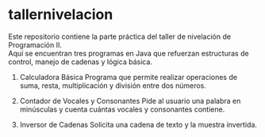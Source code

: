 # tallernivelacion
Este repositorio contiene la parte práctica del taller de nivelación de Programación II.  
Aquí se encuentran tres programas en Java que refuerzan estructuras de control, manejo de cadenas y lógica básica.

1. Calculadora Básica 
   Programa que permite realizar operaciones de suma, resta, multiplicación y división entre dos números.

2. Contador de Vocales y Consonantes 
   Pide al usuario una palabra en minúsculas y cuenta cuántas vocales y consonantes contiene.

3. Inversor de Cadenas
   Solicita una cadena de texto y la muestra invertida.

